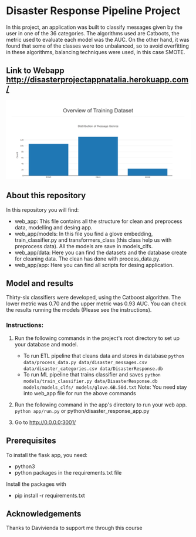 # Disaster Response Pipeline Project

In this project, an application was built to classify messages given by the user in one of the 36 categories. The algorithms used are Catboots, the metric used to evaluate each model was the AUC. On the other hand, it was found that some of the classes were too unbalanced, so to avoid overfitting in these algorithms, balancing techniques were used, in this case SMOTE.

## Link to Webapp http://disasterprojectappnatalia.herokuapp.com/
![plot](./images_web_app/app_2.PNG)

## About this repository
In this repository you will find:

* web_app: This file contains all the structure for clean and preprocess data, modelling and desing app.
* web_app/models: In this file you find a glove embedding, train_classifier.py and transformers_class (this class help us with preprocess data). All the models are save in models_clfs.
* web_app/data: Here you can find the datasets and the database create for cleaning data. The clean has done with process_data.py.
* web_app/app: Here you can find all scripts for desing application.

## Model and results

Thirty-six classifiers were developed, using the Catboost algorithm. The lower metric was 0.70 
 and the upper metric was 0.93 AUC. You can check the results running the models (Please see the instructions).

### Instructions:

1. Run the following commands in the project's root directory to set up your database and model.

    - To run ETL pipeline that cleans data and stores in database
        `python data/process_data.py data/disaster_messages.csv data/disaster_categories.csv data/DisasterResponse.db`
    - To run ML pipeline that trains classifier and saves
        `python models/train_classifier.py data/DisasterResponse.db models/models_clfs/ models/glove.6B.50d.txt`
 Note: You need stay into web_app file for run the above commands
 
2. Run the following command in the app's directory to run your web app.
    `python app/run.py` or python/disaster_response_app.py

3. Go to http://0.0.0.0:3001/


## Prerequisites

To install the flask app, you need:

* python3
* python packages in the requirements.txt file

Install the packages with

* pip install -r requirements.txt

## Acknowledgements
Thanks to Davivienda to support me through this course